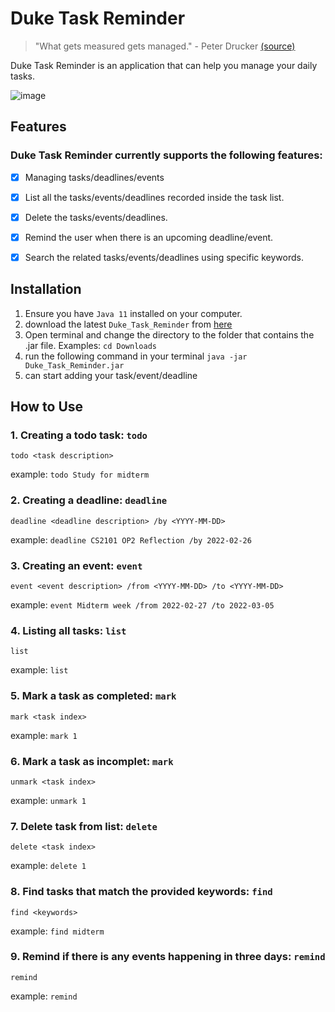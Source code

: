 # Duke Task Reminder
> "What gets measured gets managed." - Peter Drucker [(source)](https://static.store.tax.thomsonreuters.com/static/relatedresource/CMJ--15-01%20sample-article.pdf) 
> 
> 

Duke Task Reminder is an application that can help you manage your daily tasks. 

![image](https://dunliang0513.github.io/ip/Ui.png)
## Features

### Duke Task Reminder currently supports the following features:
- [X]  Managing tasks/deadlines/events
- [X]  List all the tasks/events/deadlines recorded inside the task list.
- [X]  Delete the tasks/events/deadlines.
- [X]  Remind the user when there is an upcoming deadline/event.
- [X]  Search the related tasks/events/deadlines using specific keywords.



## Installation
1. Ensure you have `Java 11` installed on your computer.
2. download the latest `Duke_Task_Reminder` from [here](https://github.com/dunliang0513/ip/releases/download/A-Release/Duke_Task_Reminder.jar)
3. Open terminal and change the directory to the folder that contains the .jar file. Examples: `cd Downloads` 
4. run the following command in your terminal `java -jar Duke_Task_Reminder.jar`
5. can start adding your task/event/deadline


## How to Use
### 1. Creating a todo task: `todo`
`todo <task description>`

example: `todo Study for midterm`

### 2. Creating a deadline: `deadline`
`deadline <deadline description> /by <YYYY-MM-DD>`

example: `deadline CS2101 OP2 Reflection /by 2022-02-26`

### 3. Creating an event: `event`
`event <event description> /from <YYYY-MM-DD> /to <YYYY-MM-DD>`

example: `event Midterm week /from 2022-02-27 /to 2022-03-05`

### 4. Listing all tasks: `list`
`list`

example: `list`

### 5. Mark a task as completed: `mark`
`mark <task index>`

example: `mark 1`

### 6. Mark a task as incomplet: `mark`
`unmark <task index>`

example: `unmark 1`

### 7. Delete task from list: `delete`
`delete <task index>`

example: `delete 1`

### 8. Find tasks that match the provided keywords: `find`
`find <keywords>`

example: `find midterm`

### 9. Remind if there is any events happening in three days: `remind`
`remind`

example: `remind`

